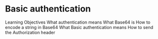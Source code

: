 # Basic authentication


 Learning Objectives
 What authentication means
 What Base64 is
 How to encode a string in Base64
 What Basic authentication means
 How to send the Authorization header

